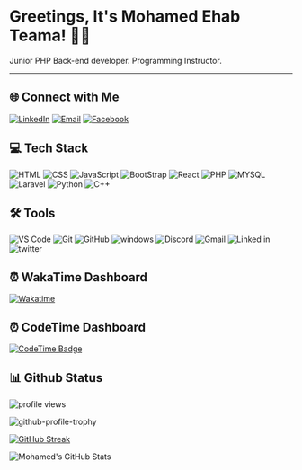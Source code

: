 # Greetings, It's Mohamed Ehab Teama! 👨‍💻

Junior PHP Back-end developer. 
Programming Instructor.

---

## 🌐 Connect with Me

[![LinkedIn](https://img.shields.io/badge/-LinkedIn-0A66C2?style=flat-square&logo=LinkedIn&logoColor=white&label=LinkedIn)](https://www.linkedin.com/in/mohamed-ehab-teama-267154250/)
[![Email](https://img.shields.io/badge/-Email-D14836?style=flat-square&logo=Gmail&logoColor=white&label=Email)](mailto:mohamed111.me111@gmail.com)
[![Facebook](https://img.shields.io/badge/-Facebook-1877F2?style=flat-square&logo=Facebook&logoColor=white&label=Facebook)](https://www.facebook.com/Mohamed.Ehab.Teama/)

## 💻 Tech Stack

![HTML](https://skillicons.dev/icons?i=html&theme=dark&borderRadius=20)
![CSS](https://skillicons.dev/icons?i=css&theme=dark&borderRadius=20)
![JavaScript](https://skillicons.dev/icons?i=js&theme=dark&borderRadius=20)
![BootStrap](https://skillicons.dev/icons?i=bootstrap&theme=dark&borderRadius=20)
![React](https://skillicons.dev/icons?i=react&theme=dark&borderRadius=20)
![PHP](https://skillicons.dev/icons?i=php&theme=dark&borderRadius=20)
![MYSQL](https://skillicons.dev/icons?i=mysql&theme=dark&borderRadius=20)
![Laravel](https://skillicons.dev/icons?i=laravel&theme=dark&borderRadius=20)
![Python](https://skillicons.dev/icons?i=python&theme=dark&borderRadius=20)
![C++](https://skillicons.dev/icons?i=cpp&theme=dark&borderRadius=20)

## 🛠️ Tools

![VS Code](https://skillicons.dev/icons?i=vscode&theme=dark&borderRadius=20)
![Git](https://skillicons.dev/icons?i=git&theme=dark&borderRadius=20)
![GitHub](https://skillicons.dev/icons?i=github&theme=dark&borderRadius=20)
![windows](https://skillicons.dev/icons?i=windows&theme=dark&borderRadius=20)
![Discord](https://skillicons.dev/icons?i=discord&theme=dark&borderRadius=20)
![Gmail](https://skillicons.dev/icons?i=gmail&theme=dark&borderRadius=20)
![Linked in](https://skillicons.dev/icons?i=linkedin&theme=dark&borderRadius=20)
![twitter](https://skillicons.dev/icons?i=twitter&theme=dark&borderRadius=20)

## ⏰ WakaTime Dashboard

[![Wakatime](https://wakatime.com/badge/user/018e5688-b95a-4101-a7a5-8a9ef98e2b90.svg)](https://wakatime.com/@Mohamed_Ehab_Teama)

## ⏰ CodeTime Dashboard

[![CodeTime Badge](https://img.shields.io/endpoint?style=social&color=222&url=https%3A%2F%2Fapi.codetime.dev%2Fshield%3Fid%3D24927%26project%3D%26in=0)](https://codetime.dev)

## 📊 Github Status

![profile views](https://komarev.com/ghpvc/?username=Mohamed-Ehab-Teama)

![github-profile-trophy](https://github-profile-trophy.vercel.app/?theme=nord&username=Mohamed-Ehab-Teama&title=Repositories,Commits,PullRequest&column=-1)

[![GitHub Streak](https://streak-stats.demolab.com?user=Mohamed-Ehab-Teama&border_radius=7.5&theme=nord)](https://git.io/streak-stats)

![Mohamed's GitHub Stats](https://github-readme-stats.vercel.app/api?username=Mohamed-Ehab-Teama&show_icons=true&theme=nord&rank_icon=percentile)
